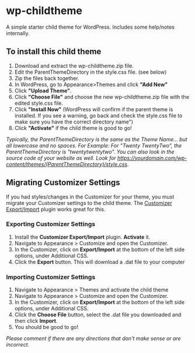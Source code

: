 # wp-childtheme
A simple starter child theme for WordPress. Includes some help/notes internally.

## To install this child theme
1. Download and extract the wp-childtheme.zip file.
2. Edit the ParentThemeDirectory in the style.css file. (see below)
3. Zip the files back together.
4. In WordPress, go to Appearance>Themes and click **"Add New"**
5. Click **"Upload Theme"**.
6. Click **"Choose File"** and choose the new wp-childtheme.zip file with the edited style.css file.
7. Click **"Install Now"** (WordPress will confirm if the parent theme is installed. If you see a warning, go back and check the style.css file to make sure you have the correct directory name")
8. Click **"Activate"** if the child theme is good to go!
   
*Typically, the ParentThemeDirectory is the same as the Theme Name... but all lowercase and no spaces. For Example: For "Twenty TwentyTwo", the ParentThemeDirectory is "twentytwentytwo". You can also look in the source code of your website as well. Look for https://yourdomain.com/wp-content/themes/(ParentThemeDirectory)/style.css.*

## Migrating Customizer Settings
If you had styles/changes in the Customizer for your theme, you must migrate your Customizer settings to the child theme. The [Customizer Export/Import](https://wordpress.org/plugins/customizer-export-import/) plugin works great for this. 

### Exporting Customizer Settings
1. Install the **Customizer Export/Import** plugin. **Activate** it.
2. Navigate to Appearance > Customize and open the Customizer.
3. In the Customizer, click on **Export/Import** at the bottom of the left side options, under Additional CSS.
4. Click the **Export** button. This will download a .dat file to your computer

### Importing Customizer Settings
1. Navigate to Appearance > Themes and activate the child theme
2. Navigate to Appearance > Customize and open the Customizer.
3. In the Customizer, click on **Export/Import** at the bottom of the left side options, under Additional CSS.
4. Click the **Choose File** button, select the .dat file you downloaded and then click **Import**.
5. You should be good to go!

*Please comment if there are any directions that don't make sense or are incorrect.*
